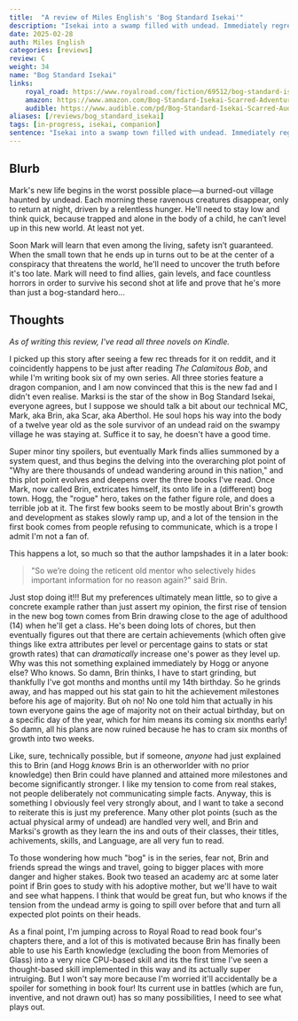 ```yaml
---
title:  "A review of Miles English's 'Bog Standard Isekai'"
description: "Isekai into a swamp filled with undead. Immediately regret your choice. Try to survive in your stupid 12yo body."
date: 2025-02-28
auth: Miles English
categories: [reviews]
review: C
weight: 34
name: "Bog Standard Isekai"
links:
    royal_road: https://www.royalroad.com/fiction/69512/bog-standard-isekai
    amazon: https://www.amazon.com/Bog-Standard-Isekai-Scarred-Adventure-ebook/dp/B0D3S8Q2SB
    audible: https://www.audible.com/pd/Bog-Standard-Isekai-Scarred-Audiobook/B0D5RJPSRG
aliases: [/reviews/bog_standard_isekai]
tags: [in-progress, isekai, companion]
sentence: "Isekai into a swamp town filled with undead. Immediately regret your choice."
---
```



## Blurb

Mark's new life begins in the worst possible place—a burned-out village haunted by undead. Each morning these ravenous creatures disappear, only to return at night, driven by a relentless hunger. He'll need to stay low and think quick, because trapped and alone in the body of a child, he can’t level up in this new world. At least not yet.

Soon Mark will learn that even among the living, safety isn’t guaranteed. When the small town that he ends up in turns out to be at the center of a conspiracy that threatens the world, he'll need to uncover the truth before it's too late. Mark will need to find allies, gain levels, and face countless horrors in order to survive his second shot at life and prove that he's more than just a bog-standard hero...


## Thoughts

*As of writing this review, I've read all three novels on Kindle.*

I picked up this story after seeing a few rec threads for it on reddit, and it coincidently happens to be just after reading *The Calamitous Bob*, and while I'm writing book six of my own series. All three stories feature a dragon companion, and I am now convinced that this is the new fad and I didn't even realise. Marksi is the star of the show in Bog Standard Isekai, everyone agrees, but I suppose we should talk a bit about our technical MC, Mark, aka Brin, aka Scar, aka Aberthol. He soul hops his way into the body of a twelve year old as the sole survivor of an undead raid on the swampy village he was staying at. Suffice it to say, he doesn't have a good time.

Super minor tiny spoilers, but eventually Mark finds allies summoned by a system quest, and thus begins the delving into the overarching plot point of "Why are there thousands of undead wandering around in this nation," and this plot point evolves and deepens over the three books I've read. Once Mark, now called Brin, extricates himself, its onto life in a (different) bog town. Hogg, the "rogue" hero, takes on the father figure role, and does a terrible job at it. The first few books seem to be mostly about Brin's growth and development as stakes slowly ramp up, and a lot of the tension in the first book comes from people refusing to communicate, which is a trope I admit I'm not a fan of.

This happens a lot, so much so that the author lampshades it in a later book:

> "So we’re doing the reticent old mentor who selectively hides important information for no reason again?" said Brin.

Just stop doing it!!! But my preferences ultimately mean little, so to give a concrete example rather than just assert my opinion, the first rise of tension in the new bog town comes from Brin drawing close to the age of adulthood (14) when he'll get a class. He's been doing lots of chores, but then eventually figures out that there are certain achievements (which often give things like extra attributes per level or percentage gains to stats or stat growth rates) that can *dramatically* increase one's power as they level up. Why was this not something explained immediately by Hogg or anyone else? Who knows. So damn, Brin thinks, I have to start grinding, but thankfully I've got months and months until my 14th birthday. So he grinds away, and has mapped out his stat gain to hit the achievement milestones before his age of majority. But oh no! No one told him that actually in his town everyone gains the age of majority not on their actual birthday, but on a specific day of the year, which for him means its coming six months early! So damn, all his plans are now ruined because he has to cram six months of growth into two weeks.

Like, sure, technically possible, but if someone, *anyone* had just explained this to Brin (and Hogg *knows* Brin is an otherworlder with no prior knowledge) then Brin could have planned and attained more milestones and become significantly stronger. I like my tension to come from real stakes, not people deliberately not communicating simple facts. Anyway, this is something I obviously feel very strongly about, and I want to take a second to reiterate this is just my preference. Many other plot points (such as the actual physical army of undead) are handled very well, and Brin and Marksi's growth as they learn the ins and outs of their classes, their titles, achivements, skills, and Language, are all very fun to read.

To those wondering how much "bog" is in the series, fear not, Brin and friends spread the wings and travel, going to bigger places with more danger and higher stakes. Book two teased an academy arc at some later point if Brin goes to study with his adoptive mother, but we'll have to wait and see what happens. I think that would be great fun, but who knows if the tension from the undead army is going to spill over before that and turn all expected plot points on their heads.

As a final point, I'm jumping across to Royal Road to read book four's chapters there, and a lot of this is motivated because Brin has finally been able to use his Earth knowledge (excluding the boon from Memories of Glass) into a very nice CPU-based skill and its the first time I've seen a thought-based skill implemented in this way and its actually super intruiging. But I won't say more because I'm worried it'll accidentally be a spoiler for something in book four! Its current use in battles (which are fun, inventive, and not drawn out) has so many possibilities, I need to see what plays out.